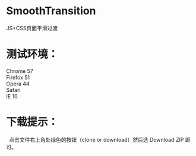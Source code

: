 # SmoothTransition
<samll>JS+CSS页面平滑过渡</samll>

# 测试环境：

   Chrome 57<br>
   Firefox 51<br>
   Opera 44<br>
   Safari<br>
   IE 10<br>

# 下载提示：
   点击文件右上角处绿色的按钮（clone or download）然后选 Download ZIP 即可。

